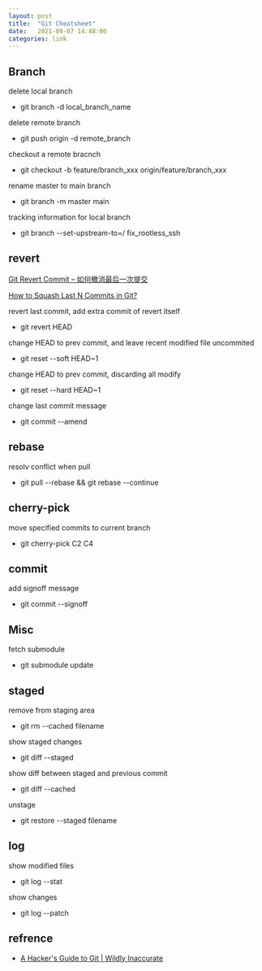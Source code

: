 ```yaml
---
layout: post
title:  "Git Cheatsheet"
date:   2021-09-07 14:48:00
categories: link
---
```



## Branch

delete local branch
- git branch -d  local_branch_name

delete remote branch
- git push origin -d remote_branch

checkout a remote bracnch
-  git checkout -b feature/branch_xxx origin/feature/branch_xxx

rename master to main branch
- git branch -m master main

tracking information for local branch
- git branch --set-upstream-to=<remote>/<branch> fix_rootless_ssh


## revert
[Git Revert Commit – 如何撤消最后一次提交](https://www.freecodecamp.org/news/git-revert-commit-how-to-undo-the-last-commit/)

[How to Squash Last N Commits in Git?](https://jdhao.github.io/2022/01/09/git_squash_last_n_commits/)

revert last commit, add extra commit of revert itself
- git revert HEAD

change HEAD to prev commit, and leave recent modified file uncommited
- git reset --soft HEAD~1

change HEAD to prev commit, discarding all modify
- git reset --hard HEAD~1

change last commit message
- git commit --amend


## rebase


resolv conflict when pull
- git pull --rebase && git rebase --continue

## cherry-pick

move specified commits to current branch
- git cherry-pick C2 C4


## commit

add signoff message
- git commit --signoff


## Misc

fetch submodule
- git submodule update

## staged

remove from staging area
- git rm --cached filename

show staged changes
- git diff --staged

show diff between staged and previous commit
- git diff --cached

unstage
- git restore --staged filename


## log
show modified files
- git log --stat

show changes
- git log --patch


## refrence

- [A Hacker's Guide to Git | Wildly Inaccurate](https://wildlyinaccurate.com/a-hackers-guide-to-git/)
